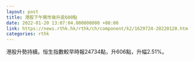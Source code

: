 ```yaml
---
layout: post
title: 港股下午開市後升逾600點
date: 2022-01-20 13:07:04.000000000 +08:00
link: https://news.rthk.hk/rthk/ch/component/k2/1629724-20220120.htm
categories: rthk
---
```


港股升勢持續。恒生指數較早時報24734點，升606點，升幅2.51%。
